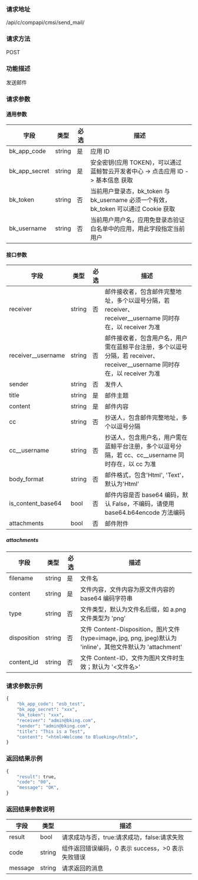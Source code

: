 
### 请求地址

/api/c/compapi/cmsi/send_mail/



### 请求方法

POST


### 功能描述

发送邮件

### 请求参数


#### 通用参数

| 字段 | 类型 | 必选 |  描述 |
|-----------|------------|--------|------------|
| bk_app_code  |  string    | 是 | 应用 ID     |
| bk_app_secret|  string    | 是 | 安全密钥(应用 TOKEN)，可以通过 蓝鲸智云开发者中心 -&gt; 点击应用 ID -&gt; 基本信息 获取 |
| bk_token     |  string    | 否 | 当前用户登录态，bk_token 与 bk_username 必须一个有效，bk_token 可以通过 Cookie 获取 |
| bk_username  |  string    | 否 | 当前用户用户名，应用免登录态验证白名单中的应用，用此字段指定当前用户 |

#### 接口参数

| 字段               |  类型      | 必选   |  描述      |
|--------------------|------------|--------|------------|
| receiver           |  string    | 否     | 邮件接收者，包含邮件完整地址，多个以逗号分隔，若 receiver、receiver__username 同时存在，以 receiver 为准 |
| receiver__username |  string    | 否     | 邮件接收者，包含用户名，用户需在蓝鲸平台注册，多个以逗号分隔，若 receiver、receiver__username 同时存在，以 receiver 为准 |
| sender             |  string    | 否     | 发件人 |
| title              |  string    | 是     | 邮件主题 |
| content            |  string    | 是     | 邮件内容 |
| cc                 |  string    | 否     | 抄送人，包含邮件完整地址，多个以逗号分隔 |
| cc__username       |  string    | 否     | 抄送人，包含用户名，用户需在蓝鲸平台注册，多个以逗号分隔，若 cc、cc__username 同时存在，以 cc 为准 |
| body_format        |  string    | 否     | 邮件格式，包含&#39;Html&#39;, &#39;Text&#39;，默认为&#39;Html&#39; |
| is_content_base64  |  bool      | 否     | 邮件内容是否 base64 编码，默认 False，不编码，请使用 base64.b64encode 方法编码 |
| attachments        |  bool      | 否     | 邮件附件 |

##### attachments

| 字段               |  类型      | 必选   |  描述      |
|--------------------|------------|--------|------------|
| filename           |  string    | 是     | 文件名  |
| content            |  string    | 是     | 文件内容，文件内容为原文件内容的 base64 编码字符串  |
| type               |  string    | 否     | 文件类型，默认为文件名后缀，如 a.png 文件类型为 &#39;png&#39; |
| disposition        |  string    | 否     | 文件 Content-Disposition，图片文件(type=image, jpg, png, jpeg)默认为 &#39;inline&#39;，其他文件默认为 &#39;attachment&#39;  |
| content_id         |  string    | 否     | 文件 Content-ID，文件为图片文件时生效；默认为 &#39;&lt;文件名&gt;&#39; |

### 请求参数示例

```python
{
    "bk_app_code": "esb_test",
    "bk_app_secret": "xxx",
    "bk_token": "xxx",
    "receiver": "admin@bking.com",
    "sender": "admin@bking.com",
    "title": "This is a Test",
    "content": "<html>Welcome to Blueking</html>",
}
```

### 返回结果示例

```python
{
    "result": true,
    "code": "00",
    "message": "OK",
}
```

### 返回结果参数说明

| 字段      | 类型      | 描述      |
|-----------|-----------|-----------|
| result    | bool      | 请求成功与否，true:请求成功，false:请求失败 |
| code      | string    | 组件返回错误编码，0 表示 success，>0 表示失败错误 |
| message   | string    | 请求返回的消息 |
